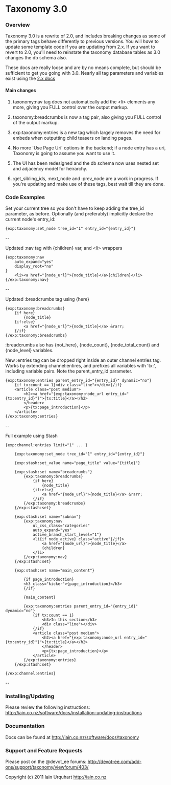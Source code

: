 # Taxonomy 3.0

### Overview

Taxonomy 3.0 is a rewrite of 2.0, and includes breaking changes as some of the primary tags behave differently to previous versions. You will *have* to update some template code if you are updating from 2.x. If you want to revert to 2.0, you'll need to reinstate the taxonomy database tables as 3.0 changes the db schema also.

These docs are really loose and are by no means complete, but should be sufficient to get you going with 3.0. Nearly all tag parameters and variables exist using the [2.x docs](http://iain.co.nz.taxonomy/)

#### Main changes

1. taxonomy:nav tag does not automatically add the &lt;li&gt; elements any more, giving you FULL control over the output markup.

2. taxonomy:breadcrumbs is now a tag pair, also giving you FULL control of the output markup.

3. exp:taxonomy:entries is a new tag which largely removes the need for embeds when outputting child teasers on landing pages.

4. No more 'Use Page Uri' options in the backend; if a node entry has a uri, Taxonomy is going to assume you want to use it.

5. The UI has been redesigned and the db schema now uses nested set and adjacency model for heirarchy.

4. :get_sibling_ids, :next_node and :prev_node are a work in progress. If you're updating and make use of these tags, best wait till they are done.

### Code Examples

Set your current tree so you don't have to keep adding the tree_id parameter, as before. Optionally (and preferably) implicitly declare the current node's entry_id:

	{exp:taxonomy:set_node tree_id="1" entry_id="{entry_id}"}

--

Updated :nav tag with {children} var, and &lt;li&gt; wrappers

	{exp:taxonomy:nav 
		auto_expand="yes"
		display_root="no"
	}
		<li><a href="{node_url}">{node_title}</a>{children}</li>
	{/exp:taxonomy:nav}

--

Updated :breadcrumbs tag using {here}

	{exp:taxonomy:breadcrumbs}
		{if here}
			{node_title}
		{if:else}
			<a href="{node_url}">{node_title}</a> &rarr; 
		{/if}
	{/exp:taxonomy:breadcrumbs}

:breadcrumbs also has {not_here}, {node_count}, {node_total_count} and {node_level} variables.

New :entries tag can be dropped right inside an outer channel entries tag. Works by extending channel:entires, and prefixes all variables with 'tx:', including variable pairs. Note the parent_entry_id parameter.

	{exp:taxonomy:entries parent_entry_id="{entry_id}" dynamic="no"}
		{if tx:count == 1}<div class="line"></div>{/if}
		<article class="post medium">
			<h2><a href="{exp:taxonomy:node_url entry_id="{tx:entry_id}"}">{tx:title}</a></h2>
			</header>
			<p>{tx:page_introduction}</p>
		</article>
	{/exp:taxonomy:entries}

--

Full example using Stash

	{exp:channel:entries limit="1" ... }

		{exp:taxonomy:set_node tree_id="1" entry_id="{entry_id}"}

		{exp:stash:set_value name="page_title" value="{title}"}

		{exp:stash:set name="breadcrumbs"}
			{exp:taxonomy:breadcrumbs}
				{if here}
					{node_title}
				{if:else}
					<a href="{node_url}">{node_title}</a> &rarr; 
				{/if}
			{/exp:taxonomy:breadcrumbs}
		{/exp:stash:set}

		{exp:stash:set name="subnav"}
			{exp:taxonomy:nav 
				ul_css_class="categories"
				auto_expand="yes"
				active_branch_start_level="1"}
				<li{if node_active} class="active"{/if}>
					<a href="{node_url}">{node_title}</a>
					{children}
				</li>
			{/exp:taxonomy:nav}
		{/exp:stash:set}

		{exp:stash:set name="main_content"}

			{if page_introduction}
			<h3 class="kicker">{page_introduction}</h3>
			{/if}

			{main_content}

			{exp:taxonomy:entries parent_entry_id="{entry_id}" dynamic="no"}
				{if tx:count == 1}
					<h3>In this section</h3>
					<div class="line"></div>
				{/if}
				<article class="post medium">
					<h2><a href="{exp:taxonomy:node_url entry_id="{tx:entry_id}"}">{tx:title}</a></h2>
					</header>
					<p>{tx:page_introduction}</p>
				</article>
			{/exp:taxonomy:entries}
		{/exp:stash:set}

	{/exp:channel:entries}

--

### Installing/Updating
Please review the following instructions: 
http://iain.co.nz/software/docs/installation-updating-instructions

### Documentation
Docs can be found at http://iain.co.nz/software/docs/taxonomy

### Support and Feature Requests
Please post on the @devot_ee forums:
http://devot-ee.com/add-ons/support/taxonomy/viewforum/403/

Copyright (c) 2011 Iain Urquhart
http://iain.co.nz